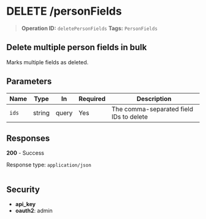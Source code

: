 # DELETE /personFields

> **Operation ID:** `deletePersonFields`
> **Tags:** `PersonFields`

## Delete multiple person fields in bulk

Marks multiple fields as deleted.

## Parameters

| Name | Type | In | Required | Description |
|------|------|-------|----------|-------------|
| `ids` | string | query | Yes | The comma-separated field IDs to delete |

## Responses

**200** - Success

Response type: `application/json`

```

```


## Security

- **api_key**
- **oauth2**: admin